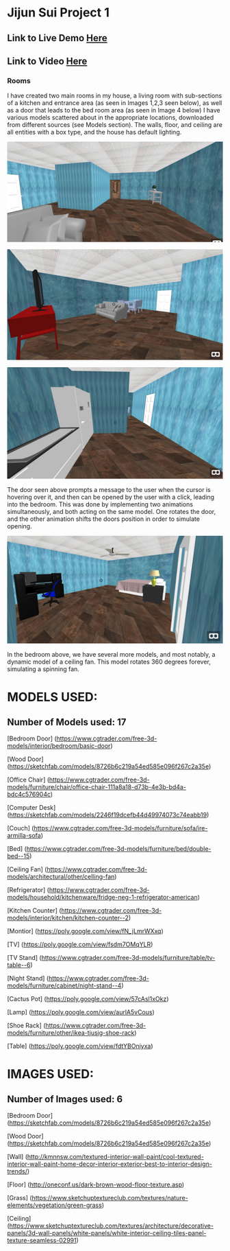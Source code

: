 # Jijun Sui Project 1

## Link to Live Demo [Here](https://tih1st.github.io)
## Link to Video [Here](https://youtu.be/K5rMxqvrZKg)

### Rooms

I have created two main rooms in my house, a living room with sub-sections of a kitchen and entrance area (as seen in Images 1,2,3 seen below), as well as a door that leads to the bed room area (as seen in Image 4 below) I have various models scattered about in the appropriate locations, downloaded from different sources (see Models section). The walls, floor, and ceiling are all entities with a box type, and the house has default lighting. 

![alt text](https://github.com/Tih1st/Tih1st.github.io/blob/master/report%20images/entrance.JPG "Entrance")

![alt text](https://github.com/Tih1st/Tih1st.github.io/blob/master/report%20images/living_room.JPG "Living Room")

![alt text](https://github.com/Tih1st/Tih1st.github.io/blob/master/report%20images/kitchen.JPG "Kitchen and Door")

The door seen above prompts a message to the user when the cursor is hovering over it, and then can be opened by the user with a click, leading into the bedroom. This was done by implementing two animations simultaneously, and both acting on the same model. One rotates the door, and the other animation shifts the doors position in order to simulate opening.

![alt text](https://github.com/Tih1st/Tih1st.github.io/blob/master/report%20images/bedroom.JPG "Bed Room")

In the bedroom above, we have several more models, and most notably, a dynamic model of a ceiling fan. This model rotates 360 degrees forever, simulating a spinning fan. 

# MODELS USED:
## Number of Models used: 17
[Bedroom Door] (https://www.cgtrader.com/free-3d-models/interior/bedroom/basic-door)

[Wood Door] (https://sketchfab.com/models/8726b6c219a54ed585e096f267c2a35e)

[Office Chair] (https://www.cgtrader.com/free-3d-models/furniture/chair/office-chair-111a8a18-d73b-4e3b-bd4a-bdc4c576904c)

[Computer Desk] (https://sketchfab.com/models/2246f19dcefb44d49974073c74eabb19)

[Couch] (https://www.cgtrader.com/free-3d-models/furniture/sofa/ire-armilla-sofa)

[Bed] (https://www.cgtrader.com/free-3d-models/furniture/bed/double-bed--15)

[Ceiling Fan] (https://www.cgtrader.com/free-3d-models/architectural/other/celling-fan)

[Refrigerator] (https://www.cgtrader.com/free-3d-models/household/kitchenware/fridge-neg-1-refrigerator-american)

[Kitchen Counter] (https://www.cgtrader.com/free-3d-models/interior/kitchen/kitchen-counter--2)

[Montior] (https://poly.google.com/view/fN_jLmrWXxq)

[TV] (https://poly.google.com/view/fsdm7OMqYLR)

[TV Stand] (https://www.cgtrader.com/free-3d-models/furniture/table/tv-table--6)

[Night Stand] (https://www.cgtrader.com/free-3d-models/furniture/cabinet/night-stand--4)

[Cactus Pot] (https://poly.google.com/view/57cAsl1xOkz)

[Lamp] (https://poly.google.com/view/aurlA5vCous)

[Shoe Rack] (https://www.cgtrader.com/free-3d-models/furniture/other/ikea-tjusig-shoe-rack)

[Table] (https://poly.google.com/view/fdtYBOniyxa)

# IMAGES USED:
## Number of Images used: 6
[Bedroom Door] (https://sketchfab.com/models/8726b6c219a54ed585e096f267c2a35e)

[Wood Door] (https://sketchfab.com/models/8726b6c219a54ed585e096f267c2a35e)

[Wall] (http://kmnnsw.com/textured-interior-wall-paint/cool-textured-interior-wall-paint-home-decor-interior-exterior-best-to-interior-design-trends/)

[Floor] (http://oneconf.us/dark-brown-wood-floor-texture.asp)

[Grass] (https://www.sketchuptextureclub.com/textures/nature-elements/vegetation/green-grass)

[Ceiling] (https://www.sketchuptextureclub.com/textures/architecture/decorative-panels/3d-wall-panels/white-panels/white-interior-ceiling-tiles-panel-texture-seamless-02991)
